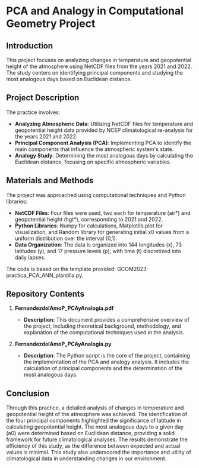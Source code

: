 # PCA and Analogy in Computational Geometry Project

## Introduction
This project focuses on analyzing changes in temperature and geopotential height of the atmosphere using NetCDF files from the years 2021 and 2022. The study centers on identifying principal components and studying the most analogous days based on Euclidean distance.

## Project Description
The practice involves:

- **Analyzing Atmospheric Data**: Utilizing NetCDF files for temperature and geopotential height data provided by NCEP climatological re-analysis for the years 2021 and 2022.
- **Principal Component Analysis (PCA)**: Implementing PCA to identify the main components that influence the atmospheric system's state.
- **Analogy Study**: Determining the most analogous days by calculating the Euclidean distance, focusing on specific atmospheric variables.

## Materials and Methods
The project was approached using computational techniques and Python libraries:

- **NetCDF Files**: Four files were used, two each for temperature (air*) and geopotential height (hgt*), corresponding to 2021 and 2022.
- **Python Libraries**: Numpy for calculations, Matplotlib.plot for visualization, and Random library for generating initial x0 values from a uniform distribution over the interval (0,1).
- **Data Organization**: The data is organized into 144 longitudes (x), 73 latitudes (y), and 17 pressure levels (p), with time (t) discretized into daily lapses.

The code is based on the template provided: GCOM2023-practica_PCA_ANN_plantilla.py.

## Repository Contents

1. **FernandezdelAmoP_PCAyAnalogia.pdf**
   - **Description**: This document provides a comprehensive overview of the project, including theoretical background, methodology, and explanation of the computational techniques used in the analysis.

2. **FernandezdelAmoP_PCAyAnalogia.py**
   - **Description**: The Python script is the core of the project, containing the implementation of the PCA and analogy analysis. It includes the calculation of principal components and the determination of the most analogous days.

## Conclusion
Through this practice, a detailed analysis of changes in temperature and geopotential height of the atmosphere was achieved. The identification of the four principal components highlighted the significance of latitude in calculating geopotential height. The most analogous days to a given day (a0) were determined based on Euclidean distance, providing a solid framework for future climatological analyses. The results demonstrate the efficiency of this study, as the difference between expected and actual values is minimal. This study also underscored the importance and utility of climatological data in understanding changes in our environment.
